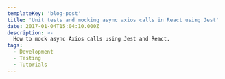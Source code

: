 ```yaml
---
templateKey: 'blog-post'
title: 'Unit tests and mocking async axios calls in React using Jest'
date: 2017-01-04T15:04:10.000Z
description: >-
  How to mock async Axios calls using Jest and React.
tags:
  - Development
  - Testing
  - Tutorials
---
```




